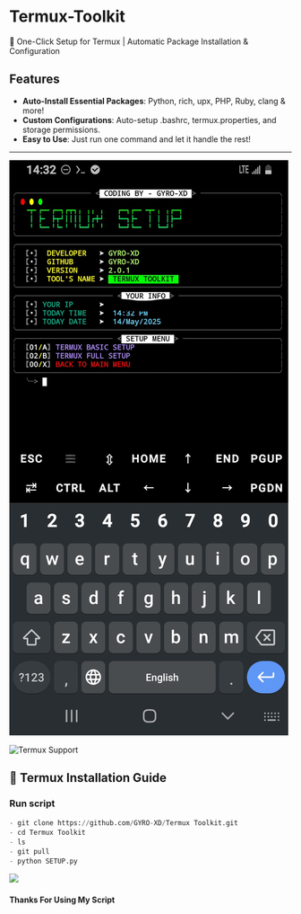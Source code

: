 # Termux-Toolkit
🔧 One-Click Setup for Termux | Automatic Package Installation &amp; Configuration


## Features

- **Auto-Install Essential Packages**: Python, rich, upx, PHP, Ruby, clang & more!
- **Custom Configurations**: Auto-setup .bashrc, termux.properties, and storage permissions.
- **Easy to Use**: Just run one command and let it handle the rest!
---

![screenshot](https://raw.githubusercontent.com/GYRO-XD/Termux-Toolkit/refs/heads/main/20250614_205607.jpg)


![Termux Support](https://img.shields.io/badge/Termux-Fully_Supported-9cf)

## 📱 Termux Installation Guide

### Run script
```python
- git clone https://github.com/GYRO-XD/Termux Toolkit.git
- cd Termux Toolkit
- ls
- git pull
- python SETUP.py
```

[![](https://img.shields.io/badge/Whatsapp-CHAT-red?logo=Whatsapp&logoColor=Brightgreen&labelColor=white)](https://wa.me/+2348164404128)

#### Thanks For Using My Script

